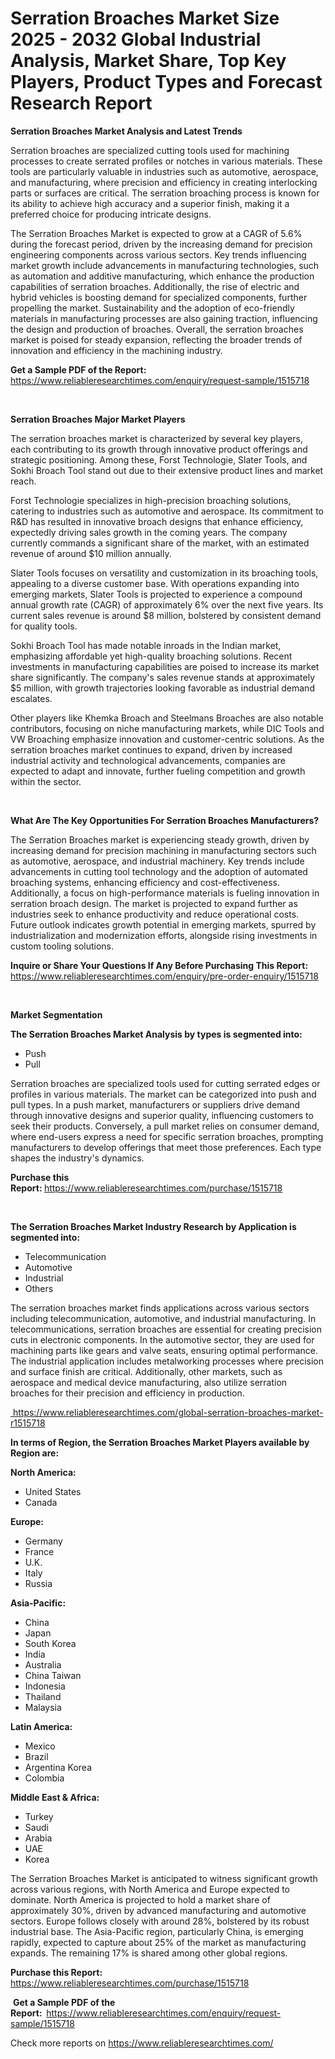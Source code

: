 <p><h1>Serration Broaches Market Size 2025 - 2032 Global Industrial Analysis, Market Share, Top Key Players, Product Types and Forecast Research Report</h1></p><p><strong>Serration Broaches Market Analysis and Latest Trends</strong></p>
<p><p>Serration broaches are specialized cutting tools used for machining processes to create serrated profiles or notches in various materials. These tools are particularly valuable in industries such as automotive, aerospace, and manufacturing, where precision and efficiency in creating interlocking parts or surfaces are critical. The serration broaching process is known for its ability to achieve high accuracy and a superior finish, making it a preferred choice for producing intricate designs.</p><p>The Serration Broaches Market is expected to grow at a CAGR of 5.6% during the forecast period, driven by the increasing demand for precision engineering components across various sectors. Key trends influencing market growth include advancements in manufacturing technologies, such as automation and additive manufacturing, which enhance the production capabilities of serration broaches. Additionally, the rise of electric and hybrid vehicles is boosting demand for specialized components, further propelling the market. Sustainability and the adoption of eco-friendly materials in manufacturing processes are also gaining traction, influencing the design and production of broaches. Overall, the serration broaches market is poised for steady expansion, reflecting the broader trends of innovation and efficiency in the machining industry.</p></p>
<p><strong>Get a Sample PDF of the Report:&nbsp;</strong> <a href="https://www.reliableresearchtimes.com/enquiry/request-sample/1515718?utm_campaign=2997&utm_medium=2&utm_source=Github&utm_content=ia&utm_term=11042025&utm_id=serration-broaches">https://www.reliableresearchtimes.com/enquiry/request-sample/1515718</a></p>
<p>&nbsp;</p>
<p><strong>Serration Broaches Major Market Players</strong></p>
<p><p>The serration broaches market is characterized by several key players, each contributing to its growth through innovative product offerings and strategic positioning. Among these, Forst Technologie, Slater Tools, and Sokhi Broach Tool stand out due to their extensive product lines and market reach.</p><p>Forst Technologie specializes in high-precision broaching solutions, catering to industries such as automotive and aerospace. Its commitment to R&D has resulted in innovative broach designs that enhance efficiency, expectedly driving sales growth in the coming years. The company currently commands a significant share of the market, with an estimated revenue of around $10 million annually.</p><p>Slater Tools focuses on versatility and customization in its broaching tools, appealing to a diverse customer base. With operations expanding into emerging markets, Slater Tools is projected to experience a compound annual growth rate (CAGR) of approximately 6% over the next five years. Its current sales revenue is around $8 million, bolstered by consistent demand for quality tools.</p><p>Sokhi Broach Tool has made notable inroads in the Indian market, emphasizing affordable yet high-quality broaching solutions. Recent investments in manufacturing capabilities are poised to increase its market share significantly. The company's sales revenue stands at approximately $5 million, with growth trajectories looking favorable as industrial demand escalates.</p><p>Other players like Khemka Broach and Steelmans Broaches are also notable contributors, focusing on niche manufacturing markets, while DIC Tools and VW Broaching emphasize innovation and customer-centric solutions. As the serration broaches market continues to expand, driven by increased industrial activity and technological advancements, companies are expected to adapt and innovate, further fueling competition and growth within the sector.</p></p>
<p>&nbsp;</p>
<p><strong>What Are The Key Opportunities For Serration Broaches Manufacturers?</strong></p>
<p><p>The Serration Broaches market is experiencing steady growth, driven by increasing demand for precision machining in manufacturing sectors such as automotive, aerospace, and industrial machinery. Key trends include advancements in cutting tool technology and the adoption of automated broaching systems, enhancing efficiency and cost-effectiveness. Additionally, a focus on high-performance materials is fueling innovation in serration broach design. The market is projected to expand further as industries seek to enhance productivity and reduce operational costs. Future outlook indicates growth potential in emerging markets, spurred by industrialization and modernization efforts, alongside rising investments in custom tooling solutions.</p></p>
<p><strong>Inquire or Share Your Questions If Any Before Purchasing This Report:</strong> <a href="https://www.reliableresearchtimes.com/enquiry/pre-order-enquiry/1515718?utm_campaign=2997&utm_medium=2&utm_source=Github&utm_content=ia&utm_term=11042025&utm_id=serration-broaches">https://www.reliableresearchtimes.com/enquiry/pre-order-enquiry/1515718</a></p>
<p>&nbsp;</p>
<p><strong>Market Segmentation</strong></p>
<p><strong>The Serration Broaches Market Analysis by types is segmented into:</strong></p>
<p><ul><li>Push</li><li>Pull</li></ul></p>
<p><p>Serration broaches are specialized tools used for cutting serrated edges or profiles in various materials. The market can be categorized into push and pull types. In a push market, manufacturers or suppliers drive demand through innovative designs and superior quality, influencing customers to seek their products. Conversely, a pull market relies on consumer demand, where end-users express a need for specific serration broaches, prompting manufacturers to develop offerings that meet those preferences. Each type shapes the industry's dynamics.</p></p>
<p><strong>Purchase this Report:&nbsp;</strong><a href="https://www.reliableresearchtimes.com/purchase/1515718?utm_campaign=2997&utm_medium=2&utm_source=Github&utm_content=ia&utm_term=11042025&utm_id=serration-broaches">https://www.reliableresearchtimes.com/purchase/1515718</a></p>
<p>&nbsp;</p>
<p><strong>The Serration Broaches Market Industry Research by Application is segmented into:</strong></p>
<p><ul><li>Telecommunication</li><li>Automotive</li><li>Industrial</li><li>Others</li></ul></p>
<p><p>The serration broaches market finds applications across various sectors including telecommunication, automotive, and industrial manufacturing. In telecommunications, serration broaches are essential for creating precision cuts in electronic components. In the automotive sector, they are used for machining parts like gears and valve seats, ensuring optimal performance. The industrial application includes metalworking processes where precision and surface finish are critical. Additionally, other markets, such as aerospace and medical device manufacturing, also utilize serration broaches for their precision and efficiency in production.</p></p>
<p><a href="https://www.reliableresearchtimes.com/global-serration-broaches-market-r1515718?utm_campaign=2997&utm_medium=2&utm_source=Github&utm_content=ia&utm_term=11042025&utm_id=serration-broaches">&nbsp;https://www.reliableresearchtimes.com/global-serration-broaches-market-r1515718</a></p>
<p><strong>In terms of Region, the Serration Broaches Market Players available by Region are:</strong></p>
<p>
    <p> <strong> North America: </strong>
        <ul>
            <li>United States</li>
            <li>Canada</li>
        </ul>
        </p> 
    <p> <strong> Europe: </strong>
        <ul>
            <li>Germany</li>
            <li>France</li>
            <li>U.K.</li>
            <li>Italy</li>
            <li>Russia</li>
        </ul>
        </p> 
    <p> <strong> Asia-Pacific: </strong>
        <ul>
            <li>China</li>
            <li>Japan</li>
            <li>South Korea</li>
            <li>India</li>
            <li>Australia</li>
            <li>China Taiwan</li>
            <li>Indonesia</li>
            <li>Thailand</li>
            <li>Malaysia</li>
        </ul>
        </p> 
    <p> <strong> Latin America: </strong>
        <ul>
            <li>Mexico</li>
            <li>Brazil</li>
            <li>Argentina Korea</li>
            <li>Colombia</li>
        </ul>
        </p> 
    <p> <strong> Middle East & Africa: </strong>
        <ul>
            <li>Turkey</li>
            <li>Saudi</li>
            <li>Arabia</li>
            <li>UAE</li>
            <li>Korea</li>
        </ul>
    </p>
    </p>
<p><p>The Serration Broaches Market is anticipated to witness significant growth across various regions, with North America and Europe expected to dominate. North America is projected to hold a market share of approximately 30%, driven by advanced manufacturing and automotive sectors. Europe follows closely with around 28%, bolstered by its robust industrial base. The Asia-Pacific region, particularly China, is emerging rapidly, expected to capture about 25% of the market as manufacturing expands. The remaining 17% is shared among other global regions.</p></p>
<p><strong>Purchase this Report: </strong><a href="https://www.reliableresearchtimes.com/purchase/1515718?utm_campaign=2997&utm_medium=2&utm_source=Github&utm_content=ia&utm_term=11042025&utm_id=serration-broaches">https://www.reliableresearchtimes.com/purchase/1515718</a></p>
<p>&nbsp;<strong>Get a Sample PDF of the Report:&nbsp;&nbsp;</strong><a href="https://www.reliableresearchtimes.com/enquiry/request-sample/1515718?utm_campaign=2997&utm_medium=2&utm_source=Github&utm_content=ia&utm_term=11042025&utm_id=serration-broaches">https://www.reliableresearchtimes.com/enquiry/request-sample/1515718</a></p>
<p><strong></strong></p>
<p>Check more reports on <a href="https://www.reliableresearchtimes.com/?utm_campaign=2997&utm_medium=2&utm_source=Github&utm_content=ia&utm_term=11042025&utm_id=serration-broaches">https://www.reliableresearchtimes.com/</a></p>